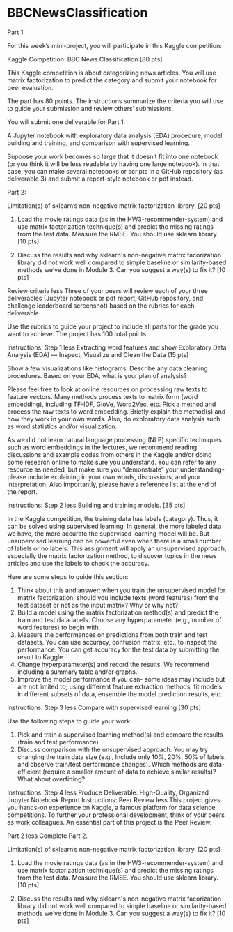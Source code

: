 # BBCNewsClassification

Part 1:

For this week’s mini-project, you will participate in this Kaggle competition:  

Kaggle Competition: BBC News Classification 
 [80 pts]

This Kaggle competition is about categorizing news articles. You will use matrix factorization to predict the category and submit your notebook for peer evaluation. 

The part has 80 points. The instructions summarize the criteria you will use to guide your submission and review others’ submissions. 

You will submit one deliverable for Part 1: 

A Jupyter notebook with exploratory data analysis (EDA) procedure, model building and training, and comparison with supervised learning. 

Suppose your work becomes so large that it doesn’t fit into one notebook (or you think it will be less readable by having one large notebook). In that case, you can make several notebooks or scripts in a GitHub repository (as deliverable 3) and submit a report-style notebook or pdf instead.

Part 2:

Limitation(s) of sklearn’s non-negative matrix factorization library. [20 pts]

1. Load the movie ratings data (as in the HW3-recommender-system) and use matrix factorization technique(s) and predict the missing ratings from the test data. Measure the RMSE. You should use sklearn library. [10 pts]


2. Discuss the results and why sklearn's non-negative matrix facorization library did not work well compared to simple baseline or similarity-based methods we’ve done in Module 3. Can you suggest a way(s) to fix it? [10 pts]



Review criteria
less 
Three of your peers will review each of your three deliverables (Jupyter notebook or pdf report, GitHub repository, and challenge leaderboard screenshot) based on the rubrics for each deliverable.

Use the rubrics to guide your project to include all parts for the grade you want to achieve. The project has 100 total points.


Instructions: Step 1
less 
Extracting word features and show Exploratory Data Analysis (EDA) — Inspect, Visualize and Clean the Data (15 pts)

Show a few visualizations like histograms. Describe any data cleaning procedures. Based on your EDA, what is your plan of analysis? 

Please feel free to look at online resources on processing raw texts to feature vectors. Many methods process texts to matrix form (word embedding), including TF-IDF, GloVe, Word2Vec, etc. Pick a method and process the raw texts to word embedding. Briefly explain the method(s) and how they work in your own words. Also, do exploratory data analysis such as word statistics and/or visualization.

As we did not learn natural language processing (NLP) specific techniques such as word embeddings in the lectures, we recommend reading discussions and example codes from others in the Kaggle and/or doing some research online to make sure you understand. You can refer to any resource as needed, but make sure you “demonstrate” your understanding- please include explaining in your own words, discussions, and your interpretation. Also importantly, please have a reference list at the end of the report. 

Instructions: Step 2
less 
Building and training models. [35 pts]


In the Kaggle competition, the training data has labels (category). Thus, it can be solved using supervised learning. In general, the more labeled data we have, the more accurate the supervised learning model will be. But unsupervised learning can be powerful even when there is a small number of labels or no labels. This assignment will apply an unsupervised approach, especially the matrix factorization method, to discover topics in the news articles and use the labels to check the accuracy.

Here are some steps to guide this section: 
1) Think about this and answer: when you train the unsupervised model for matrix factorization, should you include texts (word features) from the test dataset or not as the input matrix? Why or why not?
2) Build a model using the matrix factorization method(s) and predict the train and test data labels. Choose any hyperparameter (e.g., number of word features) to begin with.
3) Measure the performances on predictions from both train and test datasets. You can use accuracy, confusion matrix, etc., to inspect the performance. You can get accuracy for the test data by submitting the result to Kaggle. 
4) Change hyperparameter(s) and record the results. We recommend including a summary table and/or graphs.
5) Improve the model performance if you can- some ideas may include but are not limited to; using different feature extraction methods, fit models in different subsets of data, ensemble the model prediction results, etc. 

Instructions: Step 3
less 
Compare with supervised learning [30 pts]

Use the following steps to guide your work:

1) Pick and train a supervised learning method(s) and compare the results (train and test performance)
2) Discuss comparison with the unsupervised approach. You may try changing the train data size (e.g., Include only 10%, 20%, 50% of labels, and observe train/test performance changes). Which methods are data-efficient (require a smaller amount of data to achieve similar results)? What about overfitting?


Instructions: Step 4
less 
Produce Deliverable: High-Quality, Organized Jupyter Notebook Report
Instructions: Peer Review
less 
This project gives you hands-on experience on Kaggle, a famous platform for data science competitions. To further your professional development, think of your peers as work colleagues. An essential part of this project is the Peer Review. 

Part 2
less 
Complete Part 2. 

Limitation(s) of sklearn’s non-negative matrix factorization library. [20 pts]

1. Load the movie ratings data (as in the HW3-recommender-system) and use matrix factorization technique(s) and predict the missing ratings from the test data. Measure the RMSE. You should use sklearn library. [10 pts]


2. Discuss the results and why sklearn's non-negative matrix facorization library did not work well compared to simple baseline or similarity-based methods we’ve done in Module 3. Can you suggest a way(s) to fix it? [10 pts]


